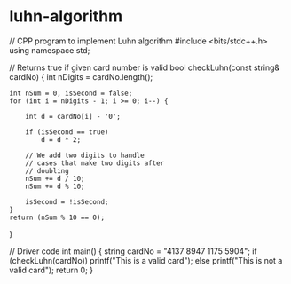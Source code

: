 # luhn-algorithm
// CPP program to implement Luhn algorithm 
#include <bits/stdc++.h> 
using namespace std; 
  
// Returns true if given card number is valid 
bool checkLuhn(const string& cardNo) 
{ 
    int nDigits = cardNo.length(); 
  
    int nSum = 0, isSecond = false; 
    for (int i = nDigits - 1; i >= 0; i--) { 
  
        int d = cardNo[i] - '0'; 
  
        if (isSecond == true) 
            d = d * 2; 
  
        // We add two digits to handle 
        // cases that make two digits after 
        // doubling 
        nSum += d / 10; 
        nSum += d % 10; 
  
        isSecond = !isSecond; 
    } 
    return (nSum % 10 == 0); 
} 
  
// Driver code 
int main() 
{ 
    string cardNo = "4137 8947 1175 5904"; 
    if (checkLuhn(cardNo)) 
        printf("This is a valid card"); 
    else
        printf("This is not a valid card"); 
    return 0; 
} 



